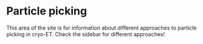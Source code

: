 # Particle picking

This area of the site is for information about different approaches to particle picking in cryo-ET.
Check the sidebar for different approaches!